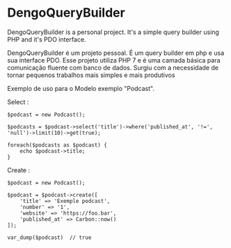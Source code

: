 # DengoQueryBuilder
DengoQueryBuilder is a personal project. It's a simple query builder using PHP and it's PDO interface.

DengoQueryBuilder é um projeto pessoal. É um query builder em php e usa sua interface PDO.
Esse projeto utiliza PHP 7 e é uma camada básica para comunicação fluente com banco de dados. Surgiu com a necessidade de tornar pequenos trabalhos mais simples e mais produtivos



Exemplo de uso para o Modelo exemplo "Podcast".

Select :

    $podcast = new Podcast();
    
    $podcasts = $podcast->select('title')->where('published_at', '!=', 'null')->limit(10)->get(true);
    
    foreach($podcasts as $podcast) {
        echo $podcast->title;
    }
   
Create : 

    $podcast = new Podcast();
    
    $podcast = $podcast->create([
        'title' => 'Exemple podcast',
        'number' => '1',
        'website' => 'https://foo.bar',
        'published_at' => Carbon::now()
    ]);
    
    var_dump($podcast)  // true
